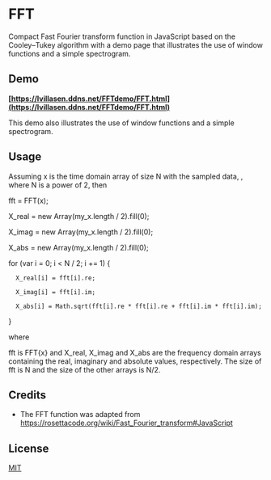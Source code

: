 # FFT

Compact Fast Fourier transform function in JavaScript based on the Cooley–Tukey algorithm with a demo page that illustrates the use of window functions and a simple spectrogram.


## Demo

**[https://lvillasen.ddns.net/FFTdemo/FFT.html](https://lvillasen.ddns.net/FFTdemo/FFT.html)**

This demo also illustrates the use of window functions and a simple spectrogram.

## Usage

   Assuming x is the time domain array of size N with the sampled data, , where N is a power of 2, then


  fft = FFT(x);
  
  X_real = new Array(my_x.length / 2).fill(0);
  
  X_imag = new Array(my_x.length / 2).fill(0);
  
  X_abs = new Array(my_x.length / 2).fill(0);
  
  for (var i = 0; i < N / 2; i += 1) {
  
      X_real[i] = fft[i].re;
      
      X_imag[i] = fft[i].im;
      
      X_abs[i] = Math.sqrt(fft[i].re * fft[i].re + fft[i].im * fft[i].im);
  
  }

where 

  fft is FFT{x} and X_real, X_imag and X_abs  are the frequency domain arrays containing the real, imaginary and absolute values, respectively. The size of fft is N and the size of the other arrays is N/2.


## Credits

- The FFT function was adapted from https://rosettacode.org/wiki/Fast_Fourier_transform#JavaScript

## License

[MIT](LICENSE)
